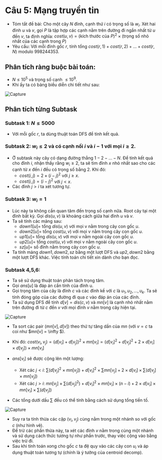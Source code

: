 # Câu 5: Mạng truyền tin
- Tóm tắt đề bài: Cho một cây $N$ đỉnh, cạnh thứ $i$ có trọng số là $w_i$. Xét hai đỉnh $u$ và $v$, gọi $P$ là tập hợp các cạnh nằm trên đường đi ngắn nhất từ $u$ đến $v$, ta định nghĩa:
$cost(u, v) = (\text{kích thước của } P) ^ 2 \times (\text{trọng số nhỏ nhất của các cạnh trong } P)$
- Yêu cầu: Với mỗi đỉnh gốc $r$, tính tổng $cost(r, 1) + cost(r, 2) + … + cost(r, N)$ modulo 998244353.
## Phân tích ràng buộc bài toán: 
- $N \le {10^5}$ và trọng số cạnh $\le {10^9}$.
- Khi ấy ta có bảng biểu diễn chi tiết như sau:

![Capture](https://github.com/MustardLawyer1995/HSGQG-2024/assets/156400720/e24b5991-ccfc-4be2-bc8b-45d8f4221b21)

## Phân tích từng Subtask 
### Subtask 1: $N \le 5000$
- Với mỗi gốc $r$, ta dùng thuật toán DFS để tính kết quả.
### Subtask 2: $w_{i} \le 2$ và có cạnh nối $i$ và $i-1$ với mọi $i \ge 2$. 
- Ở subtask này cây có dạng đường thẳng $1 - 2 - … - N$. Để tính kết quả cho đỉnh $i$, nhận thấy rằng $w_{i} \ge 2$, ta sẽ tìm đỉnh $x$ nhỏ nhất sao cho các cạnh từ $x$ đến $i$ đều có trọng số bằng 2. Khi đó:
    - $cost(i, j) = 2 \times {(i - j)^2}$ với $j \ge x$.
    - $cost(i, j) = (i - j)^2$ với $j < x$.
- Các đỉnh $j > i$ ta xét tương tự.
### Subtask 3: $w_{i}=1$
- Lúc này ta không cần quan tâm đến trọng số cạnh nữa. Root cây tại một đỉnh bất kỳ. Gọi $dis(u, v)$ là khoảng cách giữa hai đỉnh $u$ và $v$.
- Ta sẽ tính các mảng sau:
    - $down1[u] =$ tổng $dis(u, v)$ với mọi v nằm trong cây con gốc $u$.
    - $down2[u] =$ tổng $cost(u, v)$ với mọi v nằm trong cây con gốc $u$.
    - $up1[u] =$ tổng $dis(u, v)$ với mọi v nằm ngoài cây con gốc $u$.
    - $up2[u] =$ tổng $cost(u, v)$ với mọi v nằm ngoài cây con gốc $u$.
    - $sz[u] =$ số đỉnh nằm trong cây con gốc $u$.
- Ta tính mảng $down1, down2, sz$ bằng một lượt DFS và $up2, down2$ bằng một lượt DFS khác. Việc tính toán chi tiết xin dành cho bạn đọc.
### Subtask 4,5,6:
- Ta sẽ sử dụng thuật toán phân tách trọng tâm.
- Gọi $ans[u]$ là đáp án cần tính của đỉnh u.
- Gọi trọng tâm của cây là đỉnh $c$ và các đỉnh kề với $c$ là $u_{1}, u_{2}, …, u_{k}$. Ta sẽ tính đóng góp của các đường đi qua $c$ vào đáp án của các đỉnh.
- Ta sử dụng DFS để tính $d[v] = dis(c, v)$ và $mn[v]$ là cạnh nhỏ nhất nằm trên đường đi từ $c$ đến $v$ với mọi đỉnh $v$ nằm trong cây hiện tại.
  
![Capture](https://github.com/MustardLawyer1995/HSGQG-2024/assets/156400720/9f0676e9-e707-4a5f-a286-a444bc88a4d9)

- Ta sort các pair $(mn[v], d[v])$ theo thứ tự tăng dần của $mn$ (với $v = c$ ta coi như $mn[v] = \infty \$).
- Khi đó: $cost(v_{i}, v_{j}) = (d[v_{i}] + d[v_{j}])^2 \times mn[v_{i}]
                                  = (d[v_{i}] ^ 2 + d[v_{j}] ^ 2 + 2 \times d[v_{i}] \times d[v_{j}]) \times mn[v_{i}]$

- $ans[v_{i}]$ sẽ được cộng lên một lượng:
    - Xét các $j < i$: $\sum(d[v_{j}]^2 \times mn[v_{j}]) + d[v_{i}]^2 \times \sum mn[v_{j}] + 2 \times d[v_{i}] \times \sum (d[v_{j}] \times mn[v_{j}])$
    - Xét các $j > i$: $mn[v_{j}] \times \sum (d[v_{j}]^2) + d[v_{i}]^2 \times mn[v_{i}] \times (n - i) + 2 \times d[v_{i}] \times mn[v_{i}] \times \sum (d[v_{j}])$
- Các tổng dưới dấu $\sum$ đều có thể tính bằng cách sử dụng tổng tiền tố.

![Capture](https://github.com/MustardLawyer1995/HSGQG-2024/assets/156400720/11458632-1709-480e-8e34-06fa7c134e6f)

- Suy ra ta tính thừa các cặp $(v_{i}, v_{j})$ cùng nằm trong một nhánh so với gốc $c$ (như hình vẽ).
- Để trừ các phần thừa này, ta xét các đỉnh $v$ nằm trong cùng một nhánh và sử dụng cách thức tương tự như phần trước, thay việc cộng vào bằng việc trừ đi.
- Sau khi tính toán xong cho gốc $c$ ta đệ quy vào các cây con $u_{i}$ và áp dụng thuật toán tương tự (chính là ý tưởng của centroid decomp).







